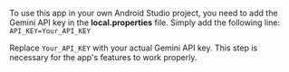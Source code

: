 To use this app in your own Android Studio project, you need to add the Gemini API key in the **local.properties** file. Simply add the following line:  
`API_KEY=Your_API_KEY`

Replace `Your_API_KEY` with your actual Gemini API key. This step is necessary for the app's features to work properly.
